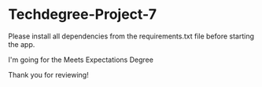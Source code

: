 # Techdegree-Project-7

Please install all dependencies from the requirements.txt file before starting the app.

I'm going for the Meets Expectations Degree

Thank you for reviewing!
